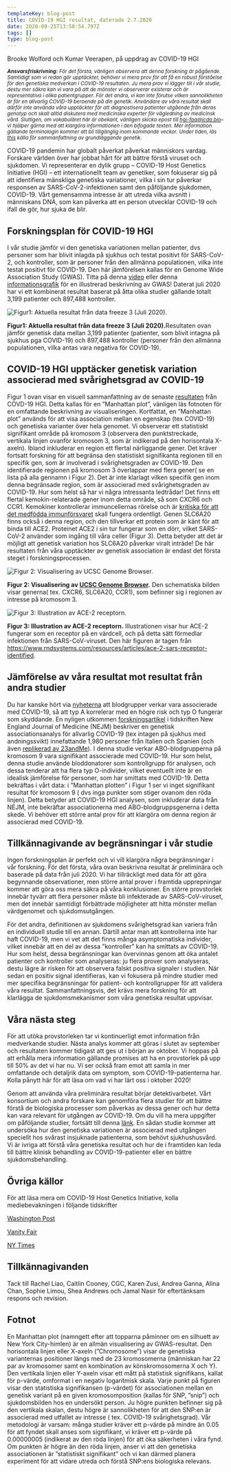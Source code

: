```yaml
---
templateKey: blog-post
title: COVID-19 HGI resultat, daterade 2.7.2020
date: 2020-09-25T13:58:54.797Z
tags: []
type: blog-post
---
```

Brooke Wolford och Kumar Veerapen, på uppdrag av COVID-19 HGI


<small>
<em>
<strong>Ansvarsfriskrivning:</strong> För det första, vänligen observera att denna forskning är pågående. Samtidigt som vi redan gör upptäckter, behöver vi mera prov för att få en robust förståelse för den genetiska medverkan i COVID-19 resultaten. Ju mera prov vi lägger till i vår studie, destu mer säkra kan vi vara på att de mönster vi observerar existerar och är representativa i olika patientgrupper. För det andra, vi kan inte förutse vilken sannolikheten är för en allvarlig COVID-19 beroende på din genetik. Användare av våra resultat skall därför inte använda våra upptäckter för att diagnostisera patienter utgående från deras genotyp och skall alltid diskutera med medicinska experter för vägledning av medicinsk vård. Slutligen, om vokabuläret här är obekant, vänligen skicka epost till <a href="hgi-faq@icda.bio" target="_blank" rel="noopener noreferrer">hgi-faq@icda.bio</a>– vi hjälper gärna med att klargöra informationen i den bifogade texten. Mer information gällande terminologin kommer att bli tillgänglig inom kommande veckor. Under tiden, läs <a href="https://medlineplus.gov/genetics/understanding/" target="_blank" rel="noopener noreferrer">this</a> källa för sammanfattning av grundläggande genetik.
</em>
</small>

COVID-19 pandemin har globalt påverkat påverkat människors vardag. Forskare världen över har jobbat hårt för att bättre förstå viruset och sjukdomen. Vi representerar en dylik grupp – COVID-19 Host Genetics Initiative (HGI) – ett internationellt team av genetiker, som fokuserar sig på att identifiera mänskliga genetiska variationer, vilka i sin tur påverkar responsen av SARS-CoV-2-infektionen samt den påföljande sjukdomen, COVID-19. Vårt gemensamma intresse är att utreda vilka avsnitt i människans DNA, som kan påverka att en person utvecklar COVID-19 och ifall de gör, hur sjuka de blir.

## Forskningsplan för COVID-19 HGI

I vår studie jämför vi den genetiska variationen mellan patienter, dvs personer som har blivit inlagda på sjukhus och testat positivt för SARS-CoV-2,  och kontroller, som är personer från den allmänna populationen, vilka inte testat positivt för COVID-19. Den här jämförelsen kallas för en Genome Wide Association Study (GWAS). Titta på denna [video](https://www.youtube.com/watch?v=cgyc55JhdcM) eller denna [informationsgrafik](https://www.broadinstitute.org/visuals/explainer-genome-wide-association-studies) för en illustrerad beskrivning av GWAS! Daterat juli 2020 har vi ett kombinerat resultat baserat på åtta olika studier gällande totalt 3,199 patienter och 897,488 kontroller.


![Figur1: Aktuella resultat från data freeze 3 (Juli 2020).](/img/scicomm_blog_post_20200924.png)
<figcaption class="manual-md-inline-caption">
<strong>Figur1: Aktuella resultat från data freeze 3 (Juli 2020).</strong>Resultaten ovan jämför genetisk data mellan 3,199 patienter (patienter, som blivit intagna på sjukhus pga COVID-19) och 897,488 kontroller (personer från den allmänna populationen, vilka antas vara negativa för COVID-19).
</figcaption>

## COVID-19 HGI upptäcker genetisk variation associerad med svårighetsgrad av COVID-19

Figur 1 ovan visar en visuell sammanfattning av de senaste [resultaten](/results/r3/) från COVD-19 HGI. Detta kallas för en ”Manhattan plot”, vänligen läs fotnoten för en omfattande beskrivning av visualiseringen. Kortfattat, en ”Manhattan plot” används för att visa association mellan en egenskap (tex COVID-19) och genetiska varianter över hela genomet. Vi observerar ett statistiskt signifikant område på kromosom 3 (observera den punktstreckade, vertikala linjen ovanför kromosom 3, som är indikerad på den horisontala X-axeln). Ibland inkluderar en region ett flertal närliggande gener. Det kräver fortsatt forskning för att begränsa den statistiskt signifikanta regionen till en specifik gen, som är involverad i svårighetsgraden av COVID-19. Den identifierade regionen på kromosom 3 överlappar med flera gener( se en lista på alla gennamn i Figur 2). Det är inte klarlagt vilken specifik gen inom denna begränsade region, som är associerad med svårighetsgraden av COVID-19. Hur som helst så har vi några intressanta ledtrådar! Det finns ett flertal kemokin-relaterade gener inom detta område, så som CXCR6 och CCR1. Kemokiner kontrollerar immuncellernas rörelse och är [kritiska för att det medfödda immunförsvaret](https://www.covid19hg.org/results/r3/) skall fungera ordentligt. Genen SLC6A20 finns också i denna region, och den tillverkar ett protein som är känt för att binda till ACE2. Proteinet ACE2 i sin tur fungerar som en dörr, vilket SARS-CoV-2 använder som ingång till våra celler (Figur 3). Detta betyder att det är möjligt att genetisk variation hos SLC6A20 påverkar viralt inträde! De här resultaten från våra upptäckter av genetisk association är endast det första steget i forskningsprocessen.


![Figur 2: Visualisering av UCSC Genome Browser.](/img/hgt_genome_32a4d_7bc390.jpg)
<figcaption class="manual-md-inline-caption">
<strong>Figur 2: Visualisering av <a href="https://genome.ucsc.edu" target="_blank" rel="noopener noreferrer">UCSC Genome Browser</a>.</strong> Den schematiska bilden visar generna( tex. CXCR6, SLC6A20, CCR1), som befinner sig i regionen av intresse på kromosom 3.
</figcaption>

![Figur 3: Illustration av ACE-2 receptorn.](/img/unnamed.png)
<figcaption class="manual-md-inline-caption">
<strong>Figur 3: Illustration av ACE-2 receptorn.</strong>  Illustrationen visar hur ACE-2 fungerar som en receptor på en värdcell, och på detta sätt förmedlar infektionen från SARS-CoV-viruset. Den här figuren är tagen från <a href="https://www.rndsystems.com/resources/articles/ace-2-sars-receptor-identified" target="_blank" rel="noopener noreferrer">https://www.rndsystems.com/resources/articles/ace-2-sars-receptor-identified</a>.
</figcaption>

## Jämförelse av våra resultat mot resultat från andra studier

Du har kanske hört via [nyheterna](https://edition.cnn.com/2020/07/16/health/blood-types-coronavirus-wellness-scn/index.html) att blodgrupper verkar vara associerade med COVID-19, så att typ A korrelerar med en högre risk och typ O fungerar som skyddande. En nyligen utkommen [forskningsartikel](https://www.nejm.org/doi/full/10.1056/NEJMoa2020283)  i tidskriften New England Journal of Medicine (NEJM) beskriver en genetisk associationsanalys för allvarlig COVID-19 (tex intagen på sjukhus med andningssvikt) innefattande 1,980 personer från Italien och Spanien (och även [replikerad av 23andMe](https://www.medrxiv.org/content/10.1101/2020.09.04.20188318v1)). I denna studie verkar ABO-blodgrupperna på kromosom 9 vara signifikant associerade med COVID-19. Hur som helst, denna studie använde bloddonatorer som kontrollgrupp för analysen, och dessa tenderar att ha flera typ O-individer, vilket eventuellt inte är en idealisk jämförelse för personer, som har smittats med COVID-19. Detta bekräftas i vårt data: i ”Manhattan plotten” i Figur 1 ser vi inget signifikant resultat för kromosom 9 ( dvs inga punkter som stiger ovanom den röda linjen). Detta betyder att COVID-19 HGI analysen, som inkluderar data från NEJM, inte bekräftar associationerna med ABO-blodgruppsgenerna i detta skede. Vi behöver ett större antal prov för att klargöra om denna region är associerad med COVID-19.

## Tillkännagivande av begränsningar i vår studie

Ingen forskningsplan är perfekt och vi vill klargöra några begränsningar i vår forskning. För det första, våra ovan beskrivna resultat är preliminära och baserade på data från juli 2020. Vi har tillräckligt med data för att göra begynnande observationer, men större antal prover i framtida upprepningar kommer att göra oss mera säkra på våra konklusioner. En större provstorlek innebär tyvärr att flera personer måste bli infekterade av SARS-CoV-viruset, men det innebär samtidigt förbättrade möjligheter att hitta mönster mellan värdgenomet och sjukdomsutgången.

För det andra, definitionen av sjukdomens svårighetsgrad kan variera från en individuell studie till en annan. Därtill antar man att kontrollerna inte har haft COVID-19, men vi vet att det finns många asymptomatiska individer, vilket innebär att en del av dessa ”kontroller” kan ha smittats av COVID-19. Hur som helst, dessa begränsningar kan övervinnas genom att öka antalet patienter och kontroller som analyseras: ju flera prover som analyseras, destu lägre är risken för att observera falskt positiva signaler i studien. När sedan en positiv signal identifieras, kan vi fokusera på mindre studier med mer specifika begränsningar för patient- och kontrollgrupper för att validera våra resultat. Sammanfattningsvis, det krävs mera forskning för att klarlägga de sjukdomsmekanismer som våra genetiska resultat uppvisar.

## Våra nästa steg

För att utöka provstorleken tar vi kontinuerligt emot information från medverkande studier. Nästa analys kommer att göras i slutet av september och resultaten kommer tidigast att ges ut i början av oktober. Vi hoppas på att erhålla mera information gällande promises att ha en provstorlek på upp till 50% av det vi har nu. Vi ser också fram emot att samla in mer omfattande och detaljrik data om symptom, som COVID-19-patienterna har. Kolla pånytt här för att läsa om vad vi har lärt oss i oktober 2020!

Genom att använda våra preliminära resultat börjar detektivarbetet. Vårt konsortium och andra forskare kan genomföra flera studier för att bättre förstå de biologiska processer som påverkas av dessa gener och hur detta kan vara relevant för utgången av COVID-19. Om du vill ha mera uppgifter om påföljande studier, fortsätt till denna [länk](/blog/2020-06-29-in-silico-follow-up-results/). En sådan studie kommer att undersöka hur den genetiska variationen är associerad med utgången speciellt hos svårast insjuknade patienterna, som behövt sjukhushusvård. Vi är ivriga att förstå våra genetiska resultat och hur de i framtiden kan leda till bättre klinisk behandling av COVID-19-patienter eller en bättre sjukdomsbehandling.

## Övriga källor

För att läsa mera om COVID-19 Host Genetics Initiative, kolla mediebevakningen i följande tidskrifter

[Washington Post](https://www.washingtonpost.com/opinions/2020/04/27/covid-19-quickly-kills-some-while-others-dont-show-symptoms-can-genetics-explain-this/)

[Vanity Fair](https://www.vanityfair.com/news/2020/04/genetic-chances-of-dying-from-coronavirus)

[NY Times](https://www.nytimes.com/2020/06/03/health/coronavirus-blood-type-genetics.html)


## Tillkännagivanden

Tack till Rachel Liao, Caitlin Cooney, CGC, Karen Zusi, Andrea Ganna, Alina Chan, Sophie Limou, Shea Andrews och Jamal Nasir för eftertänksam respons och revision.

## Fotnot

En Manhattan plot (namngett efter att topparna påminner om en silhuett av New York City-himlen) är en allmän visualisering av GWAS-resultat. Den horisontala linjen eller X-axeln (”Chromosome”) visar de genetiska varianternas positioner längs med de 23 kromosomerna (människan har 22 par av kromosomer samt en kombination av könskromosomerna X och Y). Den vertikala linjen eller Y-axeln visar ett mått på statistisk signifikans, kallat för p-värde, omformat i en negativ logaritmisk skala. Varje punkt på figuren visar den statistiska signifikansen (p-värdet) för associationen mellan en genetisk variant på en given kromosomposition (kallas för SNP, ”snip”) och sjukdomsbilden hos en undersökt person. Ju högre punkten befinner sig på den vertikala skalan, destu högre är sannolikheten för att den SNP:en är associerad med utfallet av intresse ( tex. COVID-19 svårighetsgrad). Vår metodologi är varsam: många studier kräver ett p-värde på mindre än 0.05 för att fyndet skall anses som signifikant, vi kräver ett p-värde på 0.00000005 (indikerat av den röda linjen) för att öka säkerheten i våra fynd. Om punkten är högre än den röda linjen, anser vi att den genetiska associationen är ”statistiskt signifikant” och vi kan därmed planera experiment för att vidare utreda och förstå SNP:ens biologiska relevans.
